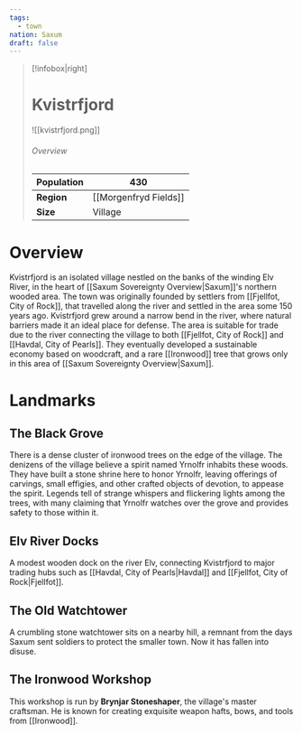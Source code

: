 ```yaml
---
tags:
  - town
nation: Saxum
draft: false
---
```

> [!infobox|right]
> # Kvistrfjord
> ![[kvistrfjord.png]]
> ###### Overview
> | **Population** | 430 |
> | - | - |
> | **Region** | [[Morgenfryd Fields]] |
> | **Size** | Village |
# Overview
Kvistrfjord is an isolated village nestled on the banks of the winding Elv River, in the heart of [[Saxum Sovereignty Overview|Saxum]]'s northern wooded area. The town was originally founded by settlers from [[Fjellfot, City of Rock]], that travelled along the river and settled in the area some 150 years ago. Kvistrfjord grew around a narrow bend in the river, where natural barriers made it an ideal place for defense. The area is suitable for trade due to the river connecting the village to both [[Fjellfot, City of Rock]] and [[Havdal, City of Pearls]]. They eventually developed a sustainable economy based on woodcraft, and a rare [[Ironwood]] tree that grows only in this area of [[Saxum Sovereignty Overview|Saxum]].
# Landmarks
## The Black Grove
There is a dense cluster of ironwood trees on the edge of the village. The denizens of the village believe a spirit named Yrnolfr inhabits these woods. They have built a stone shrine here to honor Yrnolfr, leaving offerings of carvings, small effigies, and other crafted objects of devotion, to appease the spirit. Legends tell of strange whispers and flickering lights among the trees, with many claiming that Yrnolfr watches over the grove and provides safety to those within it.
## Elv River Docks
A modest wooden dock on the river Elv, connecting Kvistrfjord to major trading hubs such as [[Havdal, City of Pearls|Havdal]] and [[Fjellfot, City of Rock|Fjellfot]].
## The Old Watchtower
A crumbling stone watchtower sits on a nearby hill, a remnant from the days Saxum sent soldiers to protect the smaller town. Now it has fallen into disuse.
## The Ironwood Workshop
This workshop is run by **Brynjar Stoneshaper**, the village's master craftsman. He is known for creating exquisite weapon hafts, bows, and tools from [[Ironwood]].